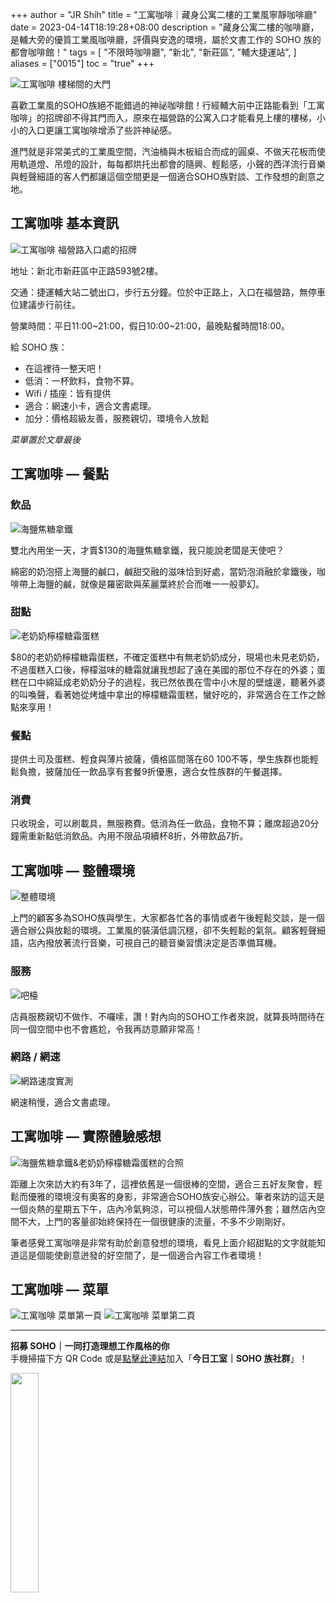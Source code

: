 +++
author = "JR Shih"
title = "工寓咖啡｜藏身公寓二樓的工業風寧靜咖啡廳"
date = 2023-04-14T18:19:28+08:00
description = "藏身公寓二樓的咖啡廳，是輔大旁的優質工業風咖啡廳，評價與安逸的環境，屬於文書工作的 SOHO 族的都會咖啡館！"
tags = [
    "不限時咖啡廳",
    "新北",
    "新莊區",
    "輔大捷運站",
]
aliases = ["0015"]
toc = "true"
+++

<img src="1.jpg" alt="工寓咖啡 樓梯間的大門" lazyload />

喜歡工業風的SOHO族絕不能錯過的神祕咖啡館！行經輔大前中正路能看到「工寓咖啡」的招牌卻不得其門而入，原來在福營路的公寓入口才能看見上樓的樓梯，小小的入口更讓工寓咖啡增添了些許神祕感。

進門就是非常美式的工業風空間，汽油桶與木板組合而成的圓桌、不做天花板而使用軌道燈、吊燈的設計，每每都烘托出都會的隨興、輕鬆感，小聲的西洋流行音樂與輕聲細語的客人們都讓這個空間更是一個適合SOHO族對談、工作發想的創意之地。

## 工寓咖啡 基本資訊

<img src="2.jpg" alt="工寓咖啡 福營路入口處的招牌" lazyload />

地址：新北市新莊區中正路593號2樓。

交通：捷運輔大站二號出口，步行五分鐘。位於中正路上，入口在福營路，無停車位建議步行前往。

營業時間：平日11:00~21:00，假日10:00~21:00，最晚點餐時間18:00。

給 SOHO 族：

- 在這裡待一整天吧！
- 低消：一杯飲料，食物不算。
- Wifi / 插座：皆有提供
- 適合：網速小卡，適合文書處理。
- 加分：價格超級友善，服務親切，環境令人放鬆

*菜單置於文章最後*

## 工寓咖啡 — 餐點

### 飲品

<img src="3.jpg" alt="海鹽焦糖拿鐵" lazyload />

雙北內用坐一天，才賣$130的海鹽焦糖拿鐵，我只能說老闆是天使吧？

綿密的奶泡搭上海鹽的鹹口，鹹甜交融的滋味恰到好處，當奶泡消融於拿鐵後，咖啡帶上海鹽的鹹，就像是羅密歐與茱麗葉終於合而唯一一般夢幻。

### 甜點

<img src="4.jpg" alt="老奶奶檸檬糖霜蛋糕" lazyload />

$80的老奶奶檸檬糖霜蛋糕，不確定蛋糕中有無老奶奶成分，現場也未見老奶奶，不過蛋糕入口後，檸檬滋味的糖霜就讓我想起了遠在美國的那位不存在的外婆；蛋糕在口中綿延成老奶奶分子的過程，我已然依畏在雪中小木屋的壁爐邊，聽著外婆的叫喚聲，看著她從烤爐中拿出的檸檬糖霜蛋糕，蠻好吃的，非常適合在工作之餘點來享用！

### 餐點

提供土司及蛋糕、輕食與薄片披薩，價格區間落在$60~$100不等，學生族群也能輕鬆負擔，披薩加任一飲品享有套餐9折優惠，適合女性族群的午餐選擇。

### 消費

只收現金，可以刷載具，無服務費。低消為任一飲品，食物不算；離席超過20分鐘需重新點低消飲品。內用不限品項續杯8折，外帶飲品7折。

## 工寓咖啡 — 整體環境

<img src="5.jpg" alt="整體環境" lazyload />

上門的顧客多為SOHO族與學生，大家都各忙各的事情或者午後輕鬆交談，是一個適合辦公與放鬆的環境。工業風的裝潢低調沉穩，卻不失輕鬆的氣氛。顧客輕聲細語，店內撥放著流行音樂，可視自己的聽音樂習慣決定是否準備耳機。

### 服務

<img src="6.jpg" alt="吧檯" lazyload />

店員服務親切不做作、不囉嗦，讚！對內向的SOHO工作者來說，就算長時間待在同一個空間中也不會尷尬，令我再訪意願非常高！

### 網路 / 網速

<img src="7.png" alt="網路速度實測" lazyload />

網速稍慢，適合文書處理。

## 工寓咖啡 — 實際體驗感想

<img src="8.jpg" alt="海鹽焦糖拿鐵&老奶奶檸檬糖霜蛋糕的合照" lazyload />

距離上次來訪大約有3年了，這裡依舊是一個很棒的空間，適合三五好友聚會，輕鬆而優雅的環境沒有奧客的身影，非常適合SOHO族安心辦公。筆者來訪的這天是一個炎熱的星期五下午，店內冷氣夠涼，可以視個人狀態帶件薄外套；雖然店內空間不大，上門的客量卻始終保持在一個很健康的流量，不多不少剛剛好。

筆者感覺工寓咖啡是非常有助於創意發想的環境，看見上面介紹甜點的文字就能知道這是個能使創意迸發的好空間了，是一個適合內容工作者環境！

## 工寓咖啡 — 菜單

<img src="9.jpg" alt="工寓咖啡 菜單第一頁" lazyload />

<img src="10.jpg" alt="工寓咖啡 菜單第二頁" lazyload />

---

**招募 SOHO｜一同打造理想工作風格的你**\
手機掃描下方 QR Code 或是[點擊此連結](https://line.me/ti/g2/p81-vzP_GOANlifYsaK9fzFkCfunayNiXmCiWQ?utm_source=invitation&utm_medium=link_copy&utm_campaign=default)加入「**今日工室｜SOHO 族社群**」！

<img src="line.png" width="30%" >